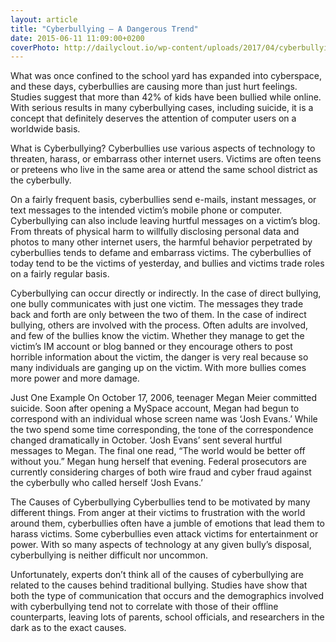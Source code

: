```yaml
---
layout: article
title: "Cyberbullying – A Dangerous Trend"
date: 2015-06-11 11:09:00+0200
coverPhoto: http://dailyclout.io/wp-content/uploads/2017/04/cyberbullying.jpg
---
```




What was once confined to the school yard has expanded into cyberspace, and these days, cyberbullies are causing more than just hurt feelings. Studies suggest that more than 42% of kids have been bullied while online. With serious results in many cyberbullying cases, including suicide, it is a concept that definitely deserves the attention of computer users on a worldwide basis.

What is Cyberbullying? Cyberbullies use various aspects of technology to threaten, harass, or embarrass other internet users. Victims are often teens or preteens who live in the same area or attend the same school district as the cyberbully. 

On a fairly frequent basis, cyberbullies send e-mails, instant messages, or text messages to the intended victim’s mobile phone or computer. Cyberbullying can also include leaving hurtful messages on a victim’s blog. From threats of physical harm to willfully disclosing personal data and photos to many other internet users, the harmful behavior perpetrated by cyberbullies tends to defame and embarrass victims. The cyberbullies of today tend to be the victims of yesterday, and bullies and victims trade roles on a fairly regular basis.

Cyberbullying can occur directly or indirectly. In the case of direct bullying, one bully communicates with just one victim. The messages they trade back and forth are only between the two of them. In the case of indirect bullying, others are involved with the process. Often adults are involved, and few of the bullies know the victim. Whether they manage to get the victim’s IM account or blog banned or they encourage others to post horrible information about the victim, the danger is very real because so many individuals are ganging up on the victim. With more bullies comes more power and more damage.

Just One Example On October 17, 2006, teenager Megan Meier committed suicide. Soon after opening a MySpace account, Megan had begun to correspond with an individual whose screen name was ‘Josh Evans.’ While the two spend some time corresponding, the tone of the correspondence changed dramatically in October. ‘Josh Evans’ sent several hurtful messages to Megan. The final one read, “The world would be better off without you.” Megan hung herself that evening. Federal prosecutors are currently considering charges of both wire fraud and cyber fraud against the cyberbully who called herself ‘Josh Evans.’

The Causes of Cyberbullying Cyberbullies tend to be motivated by many different things. From anger at their victims to frustration with the world around them, cyberbullies often have a jumble of emotions that lead them to harass victims. Some cyberbullies even attack victims for entertainment or power. With so many aspects of technology at any given bully’s disposal, cyberbullying is neither difficult nor uncommon. 

Unfortunately, experts don’t think all of the causes of cyberbullying are related to the causes behind traditional bullying. Studies have show that both the type of communication that occurs and the demographics involved with cyberbullying tend not to correlate with those of their offline counterparts, leaving lots of parents, school officials, and researchers in the dark as to the exact causes.